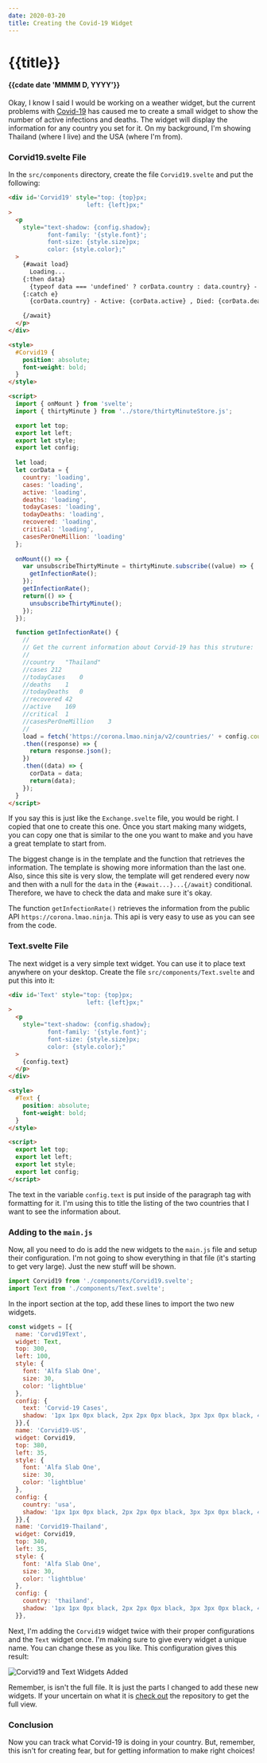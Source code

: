 ```yaml
---
date: 2020-03-20
title: Creating the Covid-19 Widget
---
```


# {{title}}

#### {{cdate date 'MMMM D, YYYY'}}

Okay, I know I said I would be working on a weather widget, but
the current problems with [Covid-19](https://www.who.int/emergencies/diseases/novel-coronavirus-2019)
has caused me to create a small widget to show the number of active 
infections and deaths. The widget will display the information for 
any country you set for it. On my background, I'm showing Thailand (where I live) and 
the USA (where I'm from).

### Corvid19.svelte File

In the `src/components` directory, create the file `Corvid19.svelte` and put the following: 

```html
<div id='Corvid19' style="top: {top}px; 
                      left: {left}px;" 
>
  <p
    style="text-shadow: {config.shadow};
           font-family: '{style.font}'; 
           font-size: {style.size}px; 
           color: {style.color};"
  >
    {#await load}
      Loading...
    {:then data}
      {typeof data === 'undefined' ? corData.country : data.country} - Active: {typeof data === 'undefined' ?  corData.active : data.active} , Died: {typeof data === 'undefined' ?  corData.deaths : data.deaths}
    {:catch e}
      {corData.country} - Active: {corData.active} , Died: {corData.deaths}

    {/await}
  </p>
</div>

<style>
  #Corvid19 {
    position: absolute;
    font-weight: bold;
  }
</style>

<script>
  import { onMount } from 'svelte';
  import { thirtyMinute } from '../store/thirtyMinuteStore.js';

  export let top;
  export let left;
  export let style;
  export let config;
  
  let load;
  let corData = {
    country: 'loading',
    cases: 'loading',
    active: 'loading',
    deaths: 'loading',
    todayCases: 'loading',
    todayDeaths: 'loading',
    recovered: 'loading',
    critical: 'loading',
    casesPerOneMillion: 'loading'
  };
  
  onMount(() => {
    var unsubscribeThirtyMinute = thirtyMinute.subscribe((value) => {
      getInfectionRate();
    });
    getInfectionRate();
    return(() => {
      unsubscribeThirtyMinute();
    });
  });

  function getInfectionRate() {
    //
    // Get the current information about Corvid-19 has this struture:
    //
    //country	"Thailand"
    //cases	212
    //todayCases	0
    //deaths	1
    //todayDeaths	0
    //recovered	42
    //active	169
    //critical	1
    //casesPerOneMillion	3
    //
    load = fetch('https://corona.lmao.ninja/v2/countries/' + config.country)
    .then((response) => {
      return response.json();
    })
    .then((data) => {
      corData = data;
      return(data);
    });
  }
</script>
```

If you say this is just like the `Exchange.svelte` file, you would be right. I copied 
that one to create this one. Once you start making many widgets, you can copy one that 
is similar to the one you want to make and you have a great template to start from.

The biggest change is in the template and the function that retrieves the information. 
The template is showing more information than the last one. Also, since this site is 
very slow, the template will get rendered every now and then with a null for the `data` 
in the `{#await...}...{/await}` conditional. Therefore, we have to check the data 
and make sure it's okay.

The function `getInfectionRate()` retrieves the information from the public API `https://corona.lmao.ninja`.
This api is very easy to use as you can see from the code. 

### Text.svelte File

The next widget is a very simple text widget. You can use it to place text anywhere 
on your desktop. Create the file `src/components/Text.svelte` and put this into it:

```html
<div id='Text' style="top: {top}px; 
                      left: {left}px;" 
>
  <p
    style="text-shadow: {config.shadow};
           font-family: '{style.font}'; 
           font-size: {style.size}px; 
           color: {style.color};"
  >
    {config.text}
  </p>
</div>

<style>
  #Text {
    position: absolute;
    font-weight: bold;
  }
</style>

<script>
  export let top;
  export let left;
  export let style;
  export let config;
</script>
```

The text in the variable `config.text` is put inside of the paragraph tag with 
formatting for it. I'm using this to title the listing of the two countries that 
I want to see the information about.

### Adding to the `main.js`

Now, all you need to do is add the new widgets to the `main.js` file and setup 
their configuration. I'm not going to show everything in that file (it's starting 
to get very large). Just the new stuff will be shown.

```JavaScript
import Corvid19 from './components/Corvid19.svelte';
import Text from './components/Text.svelte';
```

In the inport section at the top, add these lines to import the two new 
widgets.

```JavaScript
const widgets = [{
  name: 'Corvd19Text',
  widget: Text,
  top: 300,
  left: 100,
  style: {
    font: 'Alfa Slab One',
    size: 30,
    color: 'lightblue'
  },
  config: {
    text: 'Corvid-19 Cases',
    shadow: '1px 1px 0px black, 2px 2px 0px black, 3px 3px 0px black, 4px 4px 0px black, 5px 5px 0px black, 6px 6px 2px black'
  }},{
  name: 'Corvid19-US',
  widget: Corvid19,
  top: 380,
  left: 35,
  style: {
    font: 'Alfa Slab One',
    size: 30,
    color: 'lightblue'
  },
  config: {
    country: 'usa',
    shadow: '1px 1px 0px black, 2px 2px 0px black, 3px 3px 0px black, 4px 4px 0px black, 5px 5px 0px black, 6px 6px 2px black'
  }},{
  name: 'Corvid19-Thailand',
  widget: Corvid19,
  top: 340,
  left: 35,
  style: {
    font: 'Alfa Slab One',
    size: 30,
    color: 'lightblue'
  },
  config: {
    country: 'thailand',
    shadow: '1px 1px 0px black, 2px 2px 0px black, 3px 3px 0px black, 4px 4px 0px black, 5px 5px 0px black, 6px 6px 2px black'
  }},
```

Next, I'm adding the `Corvid19` widget twice with their proper configurations and 
the `Text` widget once. I'm making sure to give every widget a unique name. You 
can change these as you like. This configuration gives this result:

![Corvid19 and Text Widgets Added](/imgs/corvid19.png)

Remember, is isn't the full file. It is just the parts I changed to add these new 
widgets. If your uncertain on what it is [check out](https://github.com/raguay/SveltePlashServer) 
the repository to get the full view.

### Conclusion

Now you can track what Corvid-19 is doing in your country. But, remember, this 
isn't for creating fear, but for getting information to make right choices!

